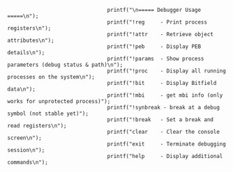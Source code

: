 
                                    printf("\n===== Debugger Usage =====\n");
                                    printf("!reg     - Print process registers\n");
                                    printf("!attr    - Retrieve object attributes\n");
                                    printf("!peb     - Display PEB details\n");
                                    printf("!params  - Show process parameters (debug status & path)\n");
                                    printf("!proc    - Display all running processes on the system\n");
                                    printf("!bit     - Display Bitfield data\n");
                                    printf("!mbi     - get mbi info (only works for unprotected process)");
                                    printf("!synbreak - break at a debug symbol (not stable yet)");
                                    printf("!break   - Set a break and read registers\n");
                                    printf("clear    - Clear the console screen\n");
                                    printf("exit     - Terminate debugging session\n");
                                    printf("help     - Display additional commands\n");
                                   

                                
